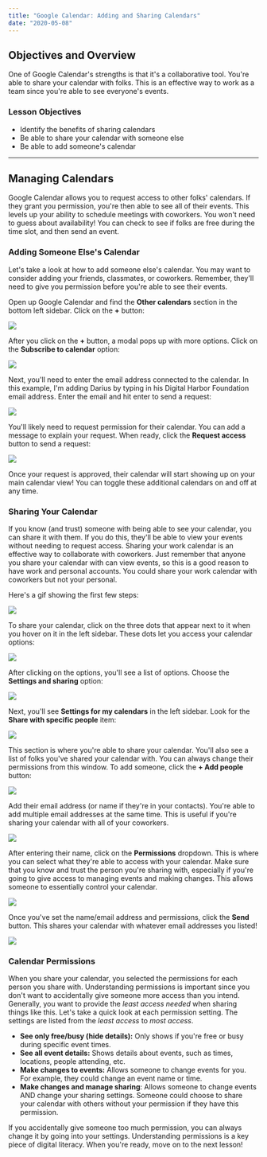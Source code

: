 ```yaml
---
title: "Google Calendar: Adding and Sharing Calendars"
date: "2020-05-08"
---
```


## Objectives and Overview

One of Google Calendar's strengths is that it's a collaborative tool. You're able to share your calendar with folks. This is an effective way to work as a team since you're able to see everyone's events.

### Lesson Objectives

- Identify the benefits of sharing calendars
- Be able to share your calendar with someone else
- Be able to add someone's calendar

* * *

## Managing Calendars

Google Calendar allows you to request access to other folks' calendars. If they grant you permission, you're then able to see all of their events. This levels up your ability to schedule meetings with coworkers. You won't need to guess about availability! You can check to see if folks are free during the time slot, and then send an event.

### Adding Someone Else's Calendar

Let's take a look at how to add someone else's calendar. You may want to consider adding your friends, classmates, or coworkers. Remember, they'll need to give you permission before you're able to see their events.

Open up Google Calendar and find the **Other calendars** section in the bottom left sidebar. Click on the **+** button:

![](images/google-calendar-add-1-1024x609.jpg)

After you click on the **+** button, a modal pops up with more options. Click on the **Subscribe to calendar** option:

![](images/google-calendar-add-2-1024x617.jpg)

Next, you'll need to enter the email address connected to the calendar. In this example, I'm adding Darius by typing in his Digital Harbor Foundation email address. Enter the email and hit enter to send a request:

![](images/google-calendar-add-3-1024x617.jpg)

You'll likely need to request permission for their calendar. You can add a message to explain your request. When ready, click the **Request access** button to send a request:

![](images/google-calendar-add-4-1024x617.jpg)

Once your request is approved, their calendar will start showing up on your main calendar view! You can toggle these additional calendars on and off at any time.

### Sharing Your Calendar

If you know (and trust) someone with being able to see your calendar, you can share it with them. If you do this, they'll be able to view your events without needing to request access. Sharing your work calendar is an effective way to collaborate with coworkers. Just remember that anyone you share your calendar with can view events, so this is a good reason to have work and personal accounts. You could share your work calendar with coworkers but not your personal.

Here's a gif showing the first few steps:

![](images/google-calendar-share-steps.gif)

To share your calendar, click on the three dots that appear next to it when you hover on it in the left sidebar. These dots let you access your calendar options:

![](images/google-calendar-share-1-1024x617.jpg)

After clicking on the options, you'll see a list of options. Choose the **Settings and sharing** option:

![](images/google-calendar-share-2-1024x617.jpg)

Next, you'll see **Settings for my calendars** in the left sidebar. Look for the **Share with specific people** item:

![](images/google-calendar-share-3-1024x617.jpg)

This section is where you're able to share your calendar. You'll also see a list of folks you've shared your calendar with. You can always change their permissions from this window. To add someone, click the **\+ Add people** button:

![](images/google-calendar-share-4-1024x617.jpg)

Add their email address (or name if they're in your contacts). You're able to add multiple email addresses at the same time. This is useful if you're sharing your calendar with all of your coworkers.

![](images/google-calendar-share-5-1024x617.jpg)

After entering their name, click on the **Permissions** dropdown. This is where you can select what they're able to access with your calendar. Make sure that you know and trust the person you're sharing with, especially if you're going to give access to managing events and making changes. This allows someone to essentially control your calendar.

![](images/google-calendar-share-6-1024x617.jpg)

Once you've set the name/email address and permissions, click the **Send** button. This shares your calendar with whatever email addresses you listed!

![](images/google-calendar-share-7-1024x617.jpg)

### Calendar Permissions

When you share your calendar, you selected the permissions for each person you share with. Understanding permissions is important since you don't want to accidentally give someone more access than you intend. Generally, you want to provide the _least access needed_ when sharing things like this. Let's take a quick look at each permission setting. The settings are listed from the _least access_ to _most access_.

- **See only free/busy (hide details):** Only shows if you're free or busy during specific event times.
- **See all event details:** Shows details about events, such as times, locations, people attending, etc.
- **Make changes to events:** Allows someone to change events for you. For example, they could change an event name or time.
- **Make changes and manage sharing**: Allows someone to change events AND change your sharing settings. Someone could choose to share your calendar with others without your permission if they have this permission.

If you accidentally give someone too much permission, you can always change it by going into your settings. Understanding permissions is a key piece of digital literacy. When you're ready, move on to the next lesson!
